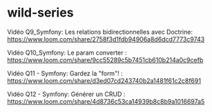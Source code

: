 # wild-series

Vidéo Q9_Symfony: Les relations bidirectionnelles avec Doctrine: https://www.loom.com/share/2758f3d1fdb94906a8d6dcd7773c9743

Vidéo Q10_Symfony: Le param converter : https://www.loom.com/share/9cc55289c5b7451cb610b214a0c9cefb

Vidéo Q11 - Symfony: Gardez la "form"! : https://www.loom.com/share/d3ed07cd243740b2a1481f61c2c8f691

Vidéo Q12 - Symfony: Générer un CRUD : https://www.loom.com/share/4d8736c53ca14939b8c8b9a1016697a5